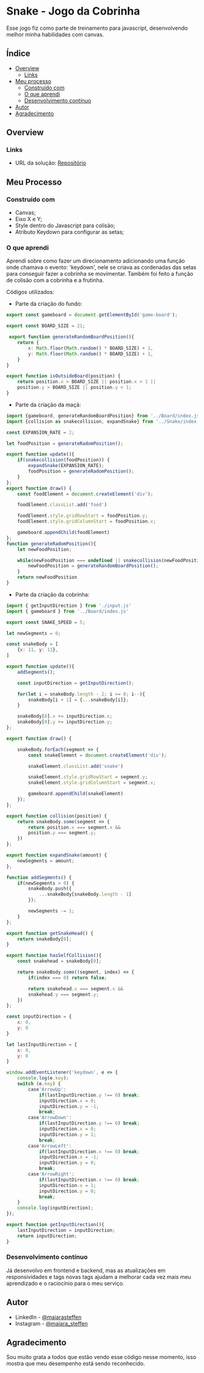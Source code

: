 # Snake - Jogo da Cobrinha

Esse jogo fiz como parte de treinamento para javascript, desenvolvendo melhor minha habilidades com canvas.

## Índice

- [Overview](#overview)
  - [Links](#links)
- [Meu processo](#meu-processo)
  - [Construído com](#construído-com)
  - [O que aprendi](#o-que-aprendi)
  - [Desenvolvimento contínuo](#desenvolvimento-contínuo)
- [Autor](#autor)
- [Agradecimento](#agradecimento)

## Overview

### Links

- URL da solução: [Repositório](https://github.com/maiarasteffen/snake)

## Meu Processo

### Construído com

- Canvas;
- Eixo X e Y;
- Style dentro do Javascript para colisão;
- Atributo Keydown para configurar as setas;

### O que aprendi

Aprendi sobre como fazer um direcionamento adicionando uma função onde chamava o evento: 'keydown', nele se criava as cordenadas das setas para conseguir fazer a cobrinha se movimentar. Também foi feito a função de colisão com a cobrinha e a frutinha.

Códigos utilizados:

- Parte da criação do fundo:

```javascript
export const gameboard = document.getElementById('game-board');

export const BOARD_SIZE = 21; 

 export function generateRandomBoardPosition(){
    return {
        x: Math.floor(Math.random() * BOARD_SIZE) + 1,
        y: Math.floor(Math.random() * BOARD_SIZE) + 1,
    }
}

export function isOutsideBoard(position) {
    return position.x > BOARD_SIZE || position.x < 1 ||
    position.y > BOARD_SIZE || position.y < 1;
}

```
- Parte da criação da maçã:
```javascript
import {gameboard, generateRandomBoardPosition} from '../Board/index.js';
import {collision as snakecollision, expandSnake} from '../Snake/index.js';

const EXPANSION_RATE = 2;

let foodPosition = generateRadomPosition();

export function update(){
    if(snakecollision(foodPosition)) {
        expandSnake(EXPANSION_RATE);
        foodPosition = generateRadomPosition();
    }
};
export function draw() {
    const foodElement = document.createElement('div');

    foodElement.classList.add('food')

    foodElement.style.gridRowStart = foodPosition.y;
    foodElement.style.gridColumnStart = foodPosition.x;

    gameboard.appendChild(foodElement)
};
function generateRadomPosition(){
    let newFoodPosition;

    while(newFoodPosition === undefined || snakecollision(newFoodPosition)) {
        newFoodPosition = generateRandomBoardPosition();
    }
    return newFoodPosition
}
```
- Parte da criação da cobrinha:
```javascript
import { getInputDirection } from './input.js'
import { gameboard } from '../Board/index.js'

export const SNAKE_SPEED = 5;

let newSegments = 0;

const snakeBody = [
    {x: 11, y: 11},
]

export function update(){
    addSegments();

    const inputDirection = getInputDirection();

    for(let i = snakeBody.length - 2; i >= 0; i--){
        snakeBody[i + 1] = {...snakeBody[i]};
    }

    snakeBody[0].x += inputDirection.x;
    snakeBody[0].y += inputDirection.y;
};

export function draw() {

    snakeBody.forEach(segment => {
        const snakeElement = document.createElement('div');

        snakeElement.classList.add('snake')

        snakeElement.style.gridRowStart = segment.y;
        snakeElement.style.gridColumnStart = segment.x;

        gameboard.appendChild(snakeElement)
    });
};

export function collision(position) {
    return snakeBody.some(segment => {
        return position.x === segment.x &&
        position.y === segment.y;
    })
};

export function expandSnake(amount) {
    newSegments = amount;
};

function addSegments() {
    if(newSegments > 0) {
        snakeBody.push({
            ...snakeBody[snakeBody.length - 1]
        });

        newSegments -= 1;
    }
};

export function getSnakeHead() {
    return snakeBody[0];
}

export function hasSelfCollision(){
    const snakehead = snakeBody[0];

    return snakeBody.some((segment, index) => {
        if(index === 0) return false;

        return snakehead.x === segment.x &&
        snakehead.y === segment.y;
    }) 
};

```
```javascript
const inputDirection = {
    x: 0,
    y: 0
}

let lastInputDirection = {
    x: 0,
    y: 0
}

window.addEventListener('keydown', e => {
    console.log(e.key);
    switch (e.key) {
        case'ArrowUp':
            if(lastInputDirection.y !== 0) break;
            inputDirection.x = 0;
            inputDirection.y = -1;
            break;
        case'ArrowDown':
            if(lastInputDirection.y !== 0) break;
            inputDirection.x = 0;
            inputDirection.y = 1;
            break;
        case'ArrowLeft':
            if(lastInputDirection.x !== 0) break;
            inputDirection.x = -1;
            inputDirection.y = 0;
            break;
        case'ArrowRight':
            if(lastInputDirection.x !== 0) break;
            inputDirection.x = 1;
            inputDirection.y = 0;
            break;
    }
    console.log(inputDirection);
});

export function getInputDirection(){
    lastInputDirection = inputDirection;
    return inputDirection;
}
```

### Desenvolvimento contínuo

Já desenvolvo em frontend e backend, mas as atualizações em responsividades e tags novas tags ajudam a melhorar cada vez mais meu aprendizado e o raciocínio para o meu serviço.

## Autor

- LinkedIn - [@maiarasteffen](https://www.linkedin.com/in/maiara-steffen/)
- Instagram - [@maiara_steffen](https://www.instagram.com/maiara_steffen/)


## Agradecimento

Sou muito grata a todos que estão vendo esse código nesse momento, isso mostra que meu desempenho está sendo reconhecido.


[def]: ./images/jogo-da-cobrinha.mp4
